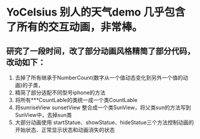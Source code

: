 # YoCelsius 别人的天气demo 几乎包含了所有的交互动画，非常棒。

## 研究了一段时间，改了部分动画风格精简了部分代码，改动如下：

1. 去掉了所有继承于NumberCount(数字从一个值动态变化到另外一个值的动画)的子类，
2. 精简了部分适配不同型号iphone的方法
3. 将所有***CountLable的类统一成一个类CountLable
4. 将sunriseView sunsetView 整合成一个类SunView，将父类sun的方法写到SunView中，去掉sun类
5. 大部分动画使用 startStatue、showStatue、hideStatue三个方法控制动画的开始状态、正常显示状态和动画消失的状态

[](https://github.com/2232787525/YoCelsius-master/blob/master/QQ20171127-105855-HD.gif)
